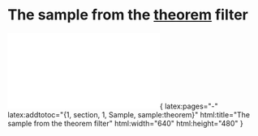# The sample from the [theorem] filter

![](sample.pdf){
  latex:pages="-"
  latex:addtotoc="{1, section, 1, Sample, sample:theorem}"
  html:title="The sample from the theorem filter"
  html:width="640"
  html:height="480"
}

[theorem]: ../theorem/sample.md
